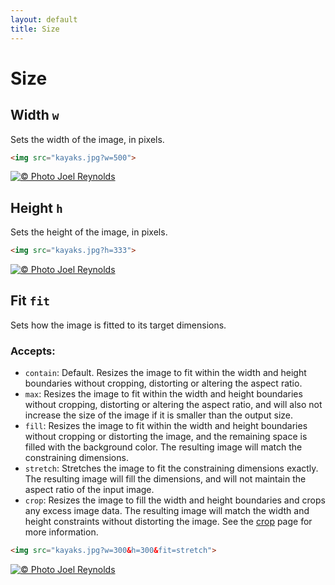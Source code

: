 ```yaml
---
layout: default
title: Size
---
```


# Size

## Width `w`

Sets the width of the image, in pixels.

~~~ html
<img src="kayaks.jpg?w=500">
~~~

[![© Photo Joel Reynolds](https://glide.herokuapp.com/kayaks.jpg?w=500)](https://glide.herokuapp.com/kayaks.jpg?w=500)

## Height `h`

Sets the height of the image, in pixels.

~~~ html
<img src="kayaks.jpg?h=333">
~~~

[![© Photo Joel Reynolds](https://glide.herokuapp.com/kayaks.jpg?h=333)](https://glide.herokuapp.com/kayaks.jpg?h=333)

## Fit `fit`

Sets how the image is fitted to its target dimensions.

### Accepts: 

- `contain`: Default. Resizes the image to fit within the width and height boundaries without cropping, distorting or altering the aspect ratio.
- `max`: Resizes the image to fit within the width and height boundaries without cropping, distorting or altering the aspect ratio, and will also not increase the size of the image if it is smaller than the output size. 
- `fill`: Resizes the image to fit within the width and height boundaries without cropping or distorting the image, and the remaining space is filled with the background color. The resulting image will match the constraining dimensions.
- `stretch`: Stretches the image to fit the constraining dimensions exactly. The resulting image will fill the dimensions, and will not maintain the aspect ratio of the input image.
- `crop`: Resizes the image to fill the width and height boundaries and crops any excess image data. The resulting image will match the width and height constraints without distorting the image. See the [crop](../crop/) page for more information.

~~~ html
<img src="kayaks.jpg?w=300&h=300&fit=stretch">
~~~

[![© Photo Joel Reynolds](https://glide.herokuapp.com/kayaks.jpg?w=300&h=300&fit=stretch)](https://glide.herokuapp.com/kayaks.jpg?w=300&h=300&fit=stretch)